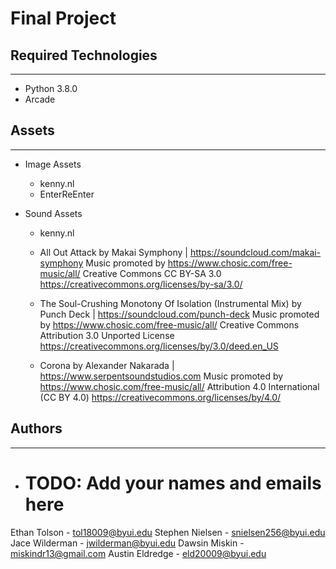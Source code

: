 # Final Project

## Required Technologies
---
* Python 3.8.0
* Arcade


## Assets
---
* Image Assets
    * kenny.nl
    * EnterReEnter

* Sound Assets
    * kenny.nl

    * All Out Attack by Makai Symphony | https://soundcloud.com/makai-symphony
    Music promoted by https://www.chosic.com/free-music/all/
    Creative Commons CC BY-SA 3.0
    https://creativecommons.org/licenses/by-sa/3.0/

    * The Soul-Crushing Monotony Of Isolation (Instrumental Mix) by Punch Deck | https://soundcloud.com/punch-deck
    Music promoted by https://www.chosic.com/free-music/all/
    Creative Commons Attribution 3.0 Unported License
    https://creativecommons.org/licenses/by/3.0/deed.en_US

    * Corona by Alexander Nakarada | https://www.serpentsoundstudios.com
    Music promoted by https://www.chosic.com/free-music/all/
    Attribution 4.0 International (CC BY 4.0)
    https://creativecommons.org/licenses/by/4.0/

## Authors
---
* # TODO: Add your names and emails here

Ethan Tolson - tol18009@byui.edu
Stephen Nielsen - snielsen256@byui.edu
Jace Wilderman - jwilderman@byui.edu
Dawsin Miskin - miskindr13@gmail.com
Austin Eldredge - eld20009@byui.edu